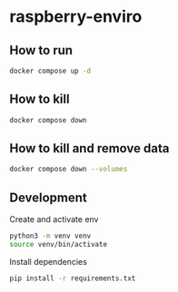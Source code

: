# raspberry-enviro

## How to run

```bash
docker compose up -d
```

## How to kill

```bash
docker compose down
```

## How to kill and remove data

```bash
docker compose down --volumes
```

## Development

Create and activate env

```bash
python3 -m venv venv
source venv/bin/activate
```

Install dependencies

```bash
pip install -r requirements.txt
```
